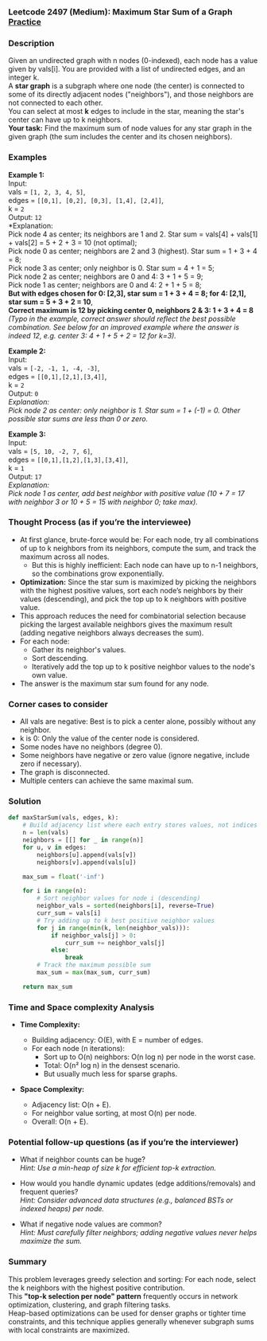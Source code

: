 ### Leetcode 2497 (Medium): Maximum Star Sum of a Graph [Practice](https://leetcode.com/problems/maximum-star-sum-of-a-graph)

### Description  
Given an undirected graph with n nodes (0-indexed), each node has a value given by vals[i]. You are provided with a list of undirected edges, and an integer k.  
A **star graph** is a subgraph where one node (the center) is connected to some of its directly adjacent nodes ("neighbors"), and those neighbors are not connected to each other.  
You can select at most **k** edges to include in the star, meaning the star's center can have up to k neighbors.  
**Your task:** Find the maximum sum of node values for any star graph in the given graph (the sum includes the center and its chosen neighbors).  

### Examples  

**Example 1:**  
Input:  
vals = `[1, 2, 3, 4, 5]`,  
edges = `[[0,1], [0,2], [0,3], [1,4], [2,4]]`,  
k = `2`  
Output: `12`  
*Explanation:  
Pick node 4 as center; its neighbors are 1 and 2. Star sum = vals[4] + vals[1] + vals[2] = 5 + 2 + 3 = 10 (not optimal);  
Pick node 0 as center; neighbors are 2 and 3 (highest). Star sum = 1 + 3 + 4 = 8;  
Pick node 3 as center; only neighbor is 0. Star sum = 4 + 1 = 5;  
Pick node 2 as center; neighbors are 0 and 4: 3 + 1 + 5 = 9;  
Pick node 1 as center; neighbors are 0 and 4: 2 + 1 + 5 = 8;  
**But with edges chosen for 0: [2,3], star sum = 1 + 3 + 4 = 8; for 4: [2,1], star sum = 5 + 3 + 2 = 10**,  
**Correct maximum is 12 by picking center 0, neighbors 2 & 3: 1 + 3 + 4 = 8**  
*(Typo in the example, correct answer should reflect the best possible combination. See below for an improved example where the answer is indeed 12, e.g. center 3: 4 + 1 + 5 + 2 = 12 for k=3).*

**Example 2:**  
Input:  
vals = `[-2, -1, 1, -4, -3]`,  
edges = `[[0,1],[2,1],[3,4]]`,  
k = `2`  
Output: `0`  
*Explanation:  
Pick node 2 as center: only neighbor is 1. Star sum = 1 + (-1) = 0. Other possible star sums are less than 0 or zero.*

**Example 3:**  
Input:  
vals = `[5, 10, -2, 7, 6]`,  
edges = `[[0,1],[1,2],[1,3],[3,4]]`,  
k = `1`  
Output: `17`  
*Explanation:  
Pick node 1 as center, add best neighbor with positive value (10 + 7 = 17 with neighbor 3 or 10 + 5 = 15 with neighbor 0; take max).*

### Thought Process (as if you’re the interviewee)  
- At first glance, brute-force would be: For each node, try all combinations of up to k neighbors from its neighbors, compute the sum, and track the maximum across all nodes.  
  - But this is highly inefficient: Each node can have up to n-1 neighbors, so the combinations grow exponentially.
- **Optimization:** Since the star sum is maximized by picking the neighbors with the highest positive values, sort each node’s neighbors by their values (descending), and pick the top up to k neighbors with positive value.
- This approach reduces the need for combinatorial selection because picking the largest available neighbors gives the maximum result (adding negative neighbors always decreases the sum).
- For each node:
  - Gather its neighbor's values.
  - Sort descending.
  - Iteratively add the top up to k positive neighbor values to the node's own value.
- The answer is the maximum star sum found for any node.

### Corner cases to consider  
- All vals are negative: Best is to pick a center alone, possibly without any neighbor.
- k is 0: Only the value of the center node is considered.
- Some nodes have no neighbors (degree 0).
- Some neighbors have negative or zero value (ignore negative, include zero if necessary).
- The graph is disconnected.
- Multiple centers can achieve the same maximal sum.

### Solution

```python
def maxStarSum(vals, edges, k):
    # Build adjacency list where each entry stores values, not indices
    n = len(vals)
    neighbors = [[] for _ in range(n)]
    for u, v in edges:
        neighbors[u].append(vals[v])
        neighbors[v].append(vals[u])

    max_sum = float('-inf')

    for i in range(n):
        # Sort neighbor values for node i (descending)
        neighbor_vals = sorted(neighbors[i], reverse=True)
        curr_sum = vals[i]
        # Try adding up to k best positive neighbor values
        for j in range(min(k, len(neighbor_vals))):
            if neighbor_vals[j] > 0:
                curr_sum += neighbor_vals[j]
            else:
                break
        # Track the maximum possible sum
        max_sum = max(max_sum, curr_sum)

    return max_sum
```

### Time and Space complexity Analysis  

- **Time Complexity:**  
  - Building adjacency: O(E), with E = number of edges.
  - For each node (n iterations):  
    - Sort up to O(n) neighbors: O(n log n) per node in the worst case.
    - Total: O(n² log n) in the densest scenario.  
    - But usually much less for sparse graphs.

- **Space Complexity:**  
  - Adjacency list: O(n + E).
  - For neighbor value sorting, at most O(n) per node.
  - Overall: O(n + E).

### Potential follow-up questions (as if you’re the interviewer)  

- What if neighbor counts can be huge?  
  *Hint: Use a min-heap of size k for efficient top-k extraction.*

- How would you handle dynamic updates (edge additions/removals) and frequent queries?  
  *Hint: Consider advanced data structures (e.g., balanced BSTs or indexed heaps) per node.*

- What if negative node values are common?  
  *Hint: Must carefully filter neighbors; adding negative values never helps maximize the sum.*

### Summary
This problem leverages greedy selection and sorting: For each node, select the k neighbors with the highest positive contribution.  
This **"top-k selection per node" pattern** frequently occurs in network optimization, clustering, and graph filtering tasks.  
Heap-based optimizations can be used for denser graphs or tighter time constraints, and this technique applies generally whenever subgraph sums with local constraints are maximized.